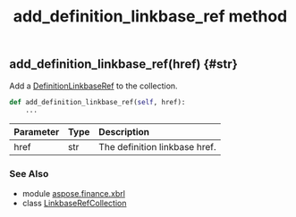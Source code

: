 ﻿---
title: add_definition_linkbase_ref method
second_title: Aspose.Finance for Python via .NET API References
description: 
type: docs
weight: 30
url: /python-net/aspose.finance.xbrl/linkbaserefcollection/add_definition_linkbase_ref/
is_root: false
---

## add_definition_linkbase_ref(href) {#str}

Add a [DefinitionLinkbaseRef](/finance/python-net/aspose.finance.xbrl/definitionlinkbaseref) to the collection.



```python
def add_definition_linkbase_ref(self, href):
    ...
```


| Parameter | Type | Description |
| :- | :- | :- |
| href | str | The definition linkbase href. |



### See Also
* module [aspose.finance.xbrl](../../)
* class [LinkbaseRefCollection](/finance/python-net/aspose.finance.xbrl/linkbaserefcollection)
